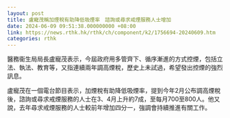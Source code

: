 ```yaml
---
layout: post
title: 盧寵茂稱加煙稅有助降低吸煙率　諮詢或尋求戒煙服務人士增加
date: 2024-06-09 09:51:38.000000000 +08:00
link: https://news.rthk.hk/rthk/ch/component/k2/1756694-20240609.htm
categories: rthk
---
```


醫務衞生局局長盧寵茂表示，今屆政府用多管齊下、循序漸進的方式控煙，包括立法、執法、教育等，又指連續兩年調高煙稅，歷史上未試過，希望發出控煙的強烈訊息。

盧寵茂在一個電台節目表示，加煙稅有助降低吸煙率，提到今年2月公布調高煙稅後，諮詢或尋求戒煙服務的人士在3、4月上升約7成，至每月700至800人。他又說，去年尋求戒煙服務的人士較前年增加四分一，強調會持續推進有關工作。
